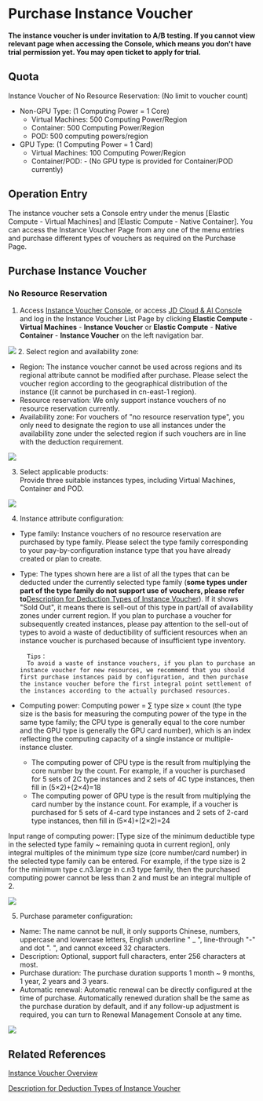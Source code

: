 # Purchase Instance Voucher 

**The instance voucher is under invitation to A/B testing. If you cannot view relevant page when accessing the Console, which means you don't have trial permission yet. You may open ticket to apply for trial.**

## Quota
Instance Voucher of No Resource Reservation: (No limit to voucher count)<br>
* Non-GPU Type: (1 Computing Power = 1 Core)
  * Virtual Machines: 500 Computing Power/Region<br>
  * Container: 500 Computing Power/Region<br>
  * POD: 500 computing powers/region
* GPU Type: (1 Computing Power = 1 Card)
  * Virtual Machines: 100 Computing Power/Region<br>
  * Container/POD: - (No GPU type is provided for Container/POD currently)<br>

## Operation Entry
The instance voucher sets a Console entry under the menus [Elastic Compute - Virtual Machines] and [Elastic Compute - Native Container]. You can access the Instance Voucher Page from any one of the menu entries and purchase different types of vouchers as required on the Purchase Page.

## Purchase Instance Voucher
### No Resource Reservation
1. Access [Instance Voucher Console](https://cns-console.jdcloud.com/host/instancevoucher/list), or access [JD Cloud & AI Console](https://console.jdcloud.com/overview) and log in the Instance Voucher List Page by clicking **Elastic Compute** - **Virtual Machines** - **Instance Voucher** or **Elastic Compute** - **Native Container** - **Instance Voucher** on the left navigation bar.<br>

![](../../../../../image/vm/iv-buy1.png)
2. Select region and availability zone:<br>
* Region: The instance voucher cannot be used across regions and its regional attribute cannot be modified after purchase. Please select the voucher region according to the geographical distribution of the instance ((it cannot be purchased in cn-east-1 region).<br>
* Resource reservation: We only support instance vouchers of no resource reservation currently.<br>
* Availability zone: For vouchers of "no resource reservation type", you only need to designate the region to use all instances under the availability zone under the selected region if such vouchers are in line with the deduction requirement.<br>

![](../../../../../image/vm/iv-buy2.png)

3. Select applicable products:<br>
Provide three suitable instances types, including Virtual Machines, Container and POD.<br>

![](../../../../../image/vm/iv-buy3.png)

4. Instance attribute configuration:<br>
* Type family: Instance vouchers of no resource reservation are purchased by type family. Please select the type family corresponding to your pay-by-configuration instance type that you have already created or plan to create.
* Type: The types shown here are a list of all the types that can be deducted under the currently selected type family (**some types under part of the type family do not support use of vouchers, please refer to**[Description for Deduction Types of Instance Voucher](https://docs.jdcloud.com/virtual-machines/instancevoucher-overview#user-content-2)). If it shows "Sold Out", it means there is sell-out of this type in part/all of availability zones under current region. If you plan to purchase a voucher for subsequently created instances, please pay attention to the sell-out of types to avoid a waste of deductibility of sufficient resources when an instance voucher is purchased because of insufficient type inventory.

        Tips：
        To avoid a waste of instance vouchers, if you plan to purchase an instance voucher for new resources, we recommend that you should first purchase instances paid by configuration, and then purchase the instance voucher before the first integral point settlement of the instances according to the actually purchased resources.

* Computing power:
Computing power = ∑ type size × count (the type size is the basis for measuring the computing power of the type in the same type family; the CPU type is generally equal to the core number and the GPU type is generally the GPU card number), which is an index reflecting the computing capacity of a single instance or multiple-instance cluster.
   * The computing power of CPU type is the result from multiplying the core number by the count. For example, if a voucher is purchased for 5 sets of 2C type instances and 2 sets of 4C type instances, then fill in (5×2)+(2×4)=18
   * The computing power of GPU type is the result from multiplying the card number by the instance count. For example, if a voucher is purchased for 5 sets of 4-card type instances and 2 sets of 2-card type instances, then fill in (5×4)+(2×2)=24

Input range of computing power: [Type size of the minimum deductible type in the selected type family ~ remaining quota in current region], only integral multiples of the minimum type size (core number/card number) in the selected type family can be entered. For example, if the type size is 2 for the minimum type c.n3.large in c.n3 type family, then the purchased computing power cannot be less than 2 and must be an integral multiple of 2.

![](../../../../../image/vm/iv-buy4.png)

5. Purchase parameter configuration:<br>
* Name: The name cannot be null, it only supports Chinese, numbers, uppercase and lowercase letters, English underline " _ ", line-through "-" and dot ". ", and cannot exceed 32 characters.<br>
* Description: Optional, support full characters, enter 256 characters at most.<br>
* Purchase duration: The purchase duration supports 1 month ~ 9 months, 1 year, 2 years and 3 years.
* Automatic renewal: Automatic renewal can be directly configured at the time of purchase. Automatically renewed duration shall be the same as the purchase duration by default, and if any follow-up adjustment is required, you can turn to Renewal Management Console at any time.

![](../../../../../image/vm/iv-buy5.png)

## Related References
[Instance Voucher Overview](https://docs.jdcloud.com/virtual-machines/instancevoucher-overview)

[Description for Deduction Types of Instance Voucher](https://docs.jdcloud.com/virtual-machines/instancevoucher-overview#user-content-2)
